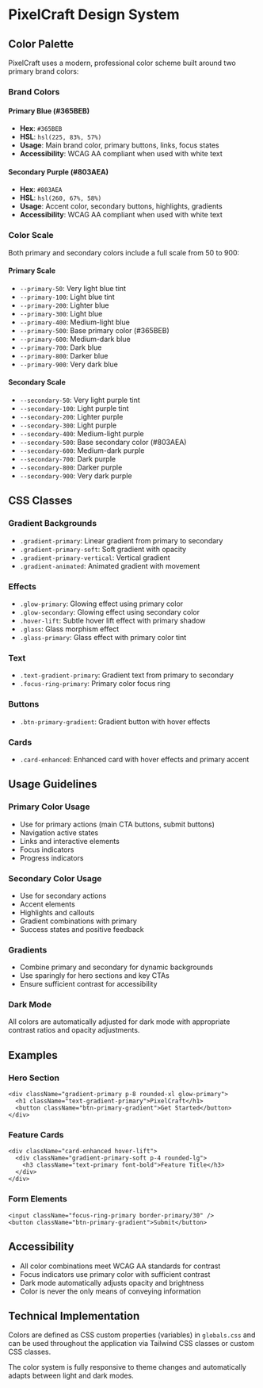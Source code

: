 # PixelCraft Design System

## Color Palette

PixelCraft uses a modern, professional color scheme built around two primary brand colors:

### Brand Colors

#### Primary Blue (#365BEB)

- **Hex**: `#365BEB`
- **HSL**: `hsl(225, 83%, 57%)`
- **Usage**: Main brand color, primary buttons, links, focus states
- **Accessibility**: WCAG AA compliant when used with white text

#### Secondary Purple (#803AEA)

- **Hex**: `#803AEA`
- **HSL**: `hsl(260, 67%, 58%)`
- **Usage**: Accent color, secondary buttons, highlights, gradients
- **Accessibility**: WCAG AA compliant when used with white text

### Color Scale

Both primary and secondary colors include a full scale from 50 to 900:

#### Primary Scale

- `--primary-50`: Very light blue tint
- `--primary-100`: Light blue tint
- `--primary-200`: Lighter blue
- `--primary-300`: Light blue
- `--primary-400`: Medium-light blue
- `--primary-500`: Base primary color (#365BEB)
- `--primary-600`: Medium-dark blue
- `--primary-700`: Dark blue
- `--primary-800`: Darker blue
- `--primary-900`: Very dark blue

#### Secondary Scale

- `--secondary-50`: Very light purple tint
- `--secondary-100`: Light purple tint
- `--secondary-200`: Lighter purple
- `--secondary-300`: Light purple
- `--secondary-400`: Medium-light purple
- `--secondary-500`: Base secondary color (#803AEA)
- `--secondary-600`: Medium-dark purple
- `--secondary-700`: Dark purple
- `--secondary-800`: Darker purple
- `--secondary-900`: Very dark purple

## CSS Classes

### Gradient Backgrounds

- `.gradient-primary`: Linear gradient from primary to secondary
- `.gradient-primary-soft`: Soft gradient with opacity
- `.gradient-primary-vertical`: Vertical gradient
- `.gradient-animated`: Animated gradient with movement

### Effects

- `.glow-primary`: Glowing effect using primary color
- `.glow-secondary`: Glowing effect using secondary color
- `.hover-lift`: Subtle hover lift effect with primary shadow
- `.glass`: Glass morphism effect
- `.glass-primary`: Glass effect with primary color tint

### Text

- `.text-gradient-primary`: Gradient text from primary to secondary
- `.focus-ring-primary`: Primary color focus ring

### Buttons

- `.btn-primary-gradient`: Gradient button with hover effects

### Cards

- `.card-enhanced`: Enhanced card with hover effects and primary accent

## Usage Guidelines

### Primary Color Usage

- Use for primary actions (main CTA buttons, submit buttons)
- Navigation active states
- Links and interactive elements
- Focus indicators
- Progress indicators

### Secondary Color Usage

- Use for secondary actions
- Accent elements
- Highlights and callouts
- Gradient combinations with primary
- Success states and positive feedback

### Gradients

- Combine primary and secondary for dynamic backgrounds
- Use sparingly for hero sections and key CTAs
- Ensure sufficient contrast for accessibility

### Dark Mode

All colors are automatically adjusted for dark mode with appropriate contrast ratios and opacity adjustments.

## Examples

### Hero Section

```tsx
<div className="gradient-primary p-8 rounded-xl glow-primary">
  <h1 className="text-gradient-primary">PixelCraft</h1>
  <button className="btn-primary-gradient">Get Started</button>
</div>
```

### Feature Cards

```tsx
<div className="card-enhanced hover-lift">
  <div className="gradient-primary-soft p-4 rounded-lg">
    <h3 className="text-primary font-bold">Feature Title</h3>
  </div>
</div>
```

### Form Elements

```tsx
<input className="focus-ring-primary border-primary/30" />
<button className="btn-primary-gradient">Submit</button>
```

## Accessibility

- All color combinations meet WCAG AA standards for contrast
- Focus indicators use primary color with sufficient contrast
- Dark mode automatically adjusts opacity and brightness
- Color is never the only means of conveying information

## Technical Implementation

Colors are defined as CSS custom properties (variables) in `globals.css` and can be used throughout the application via Tailwind CSS classes or custom CSS classes.

The color system is fully responsive to theme changes and automatically adapts between light and dark modes.
